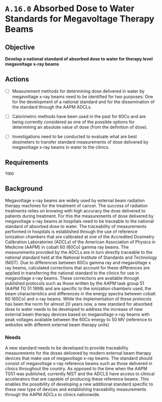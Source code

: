 # `A.16.0` Absorbed Dose to Water Standards for Megavoltage Therapy Beams

## Objective

**Develop a national standard of absorbed dose to water for therapy level
megavoltage x-ray beams**

## Actions

- [ ] Measurement methods for determining dose delivered in water by megavoltage
  x-ray beams need to be identified for two purposes: One for the development of
  a national standard and for the dissemination of the standard through the AAPM
  ADCLs.

- [ ] Calorimetric methods have been used in the past for 60Co and are being
  currently considered as one of the possible options for determining an
  absolute value of dose (from the definition of dose).

- [ ] Investigations need to be conducted to evaluate what are best dosimeters
  to transfer standard measurements of dose delivered by megavoltage x-ray beams
  in water to the clinics.

## Requirements

`TODO`

## Background

Megavoltage x-ray beams are widely used by external beam radiation therapy
machines for the treatment of cancer. The success of radiation treatments relies
on knowing with high accuracy the dose delivered to patients during treatment.
For this the measurements of dose delivered by megavoltage x-ray beams at
hospitals need to be traceable to the national standard of absorbed dose to
water. The traceability of measurements performed in hospitals is established
through the use of reference ionization chambers that are calibrated at one of
the Accredited Dosimetry Calibration Laboratories (ADCLs) of the American
Association of Physics in Medicine (AAPM) in cobalt 60 (60Co) gamma ray beams.
The measurements provided by the ADCLs are in turn directly traceable to the
national standard held at the National Institute of Standards and Technology
(NIST). Due to differences between 60Co gamma ray and megavoltage x ray beams,
calculated corrections that account for these differences are applied in
transferring the national standard to the clinics for use in megavoltage x-ray
beams. These corrections are available through published protocols such as those
written by the AAPM task group 51 (AAPM TG 51 1999) and are specific to the
ionization chambers used, the beam characteristics and differences in the energy
spectra between cobalt 60 (60Co) and x-ray beams. While the implementation of
these protocols has been the norm for almost 20 years now, a new standard for
absorbed dose to water needs to be developed to address the increase of new
external beam therapy devices based on megavoltage x-ray beams with peak
voltages available between the 60Co energy to 50 MV (reference to websites with
different external beam therapy units)

### Needs

A new standard needs to be developed to provide traceability measurements for
the doses delivered by modern external beam therapy devices that make use of
megavoltage x-ray beams. The standard should consist of megavoltage x-ray
reference beams such as those delivered in clinics throughout the country. As
opposed to the time when the AAPM TG51 was published, currently NIST and the
ADCLS have access to clinical accelerators that are capable of producing these
reference beams. This enables the possibility of developing a new additional
standard specific to these new type of devices and establishing traceability
measurements through the AAPM ADCLs to clinics nationwide.
